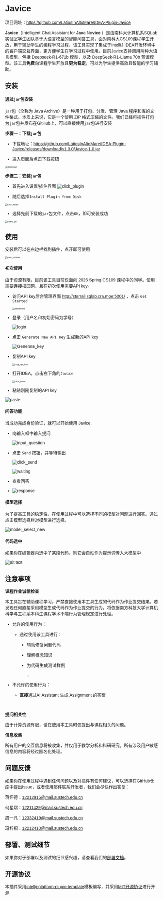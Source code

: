 <span style="font-family: 微软雅黑, sans-serif;">

# Javice

项目网址：https://github.com/LatiosInAltoMare/IDEA-Plugin-Javice

<!-- Plugin description -->
**Javice**（Intelligent Chat Assistant for **Jav**a No**vice** ）是由南科大计算机系SQLab实验室学生团队基于大语言模型的智能问答工具，面对南科大CS109课程学生开放，用于辅助学生的编程学习过程。该工具实现了集成于IntelliJ IDEA开发环境中的客户端交互界面，更方便学生在学习过程中使用。目前Javice支持调用两种大语言模型，包括 Deepseek-R1-671b 模型，以及 DeepSeek-R1-Llama 70b 蒸馏模型。该工具**免费**向课程学生开放且**更为稳定**，可以为学生提供高效且智能的学习辅助。
<!-- Plugin description end -->


## 安装

####  通过`jar`包安装

`jar`包（全称为 Java Archive）是一种用于打包、分发、管理 Java 程序和库的文件格式。本质上来说，它是一个使用 ZIP 格式压缩的文件。我们已经将插件打包为`jar`包并发布在GitHub上，可以直接使用`jar`包进行安装

**步骤一：下载`jar`包**

- 下载地址：https://github.com/LatiosInAltoMare/IDEA-Plugin-Javice/releases/download/v1.0.0/Javice-1.0.jar

- 进入页面后点击下载按钮

<img src="./pictures/download.png" alt="download" style="zoom:50%;" />

**步骤二：安装`jar`包**

- 首先进入设置/插件界面
![click_plugin](./pictures/click_plugin.png)



- 随后选择`Install Plugin from Disk`

<img src="./pictures/click_install.png" alt="click_install" style="zoom:50%;" />

- 选择先前下载的`jar`包文件，点击`OK`，即可安装成功



<img src="./pictures/select_jar.png" alt="select_jar" style="zoom:50%;" />

## 使用

安装后可以在右边栏找到插件，点开即可使用

<img src="./pictures/main_sidebar.png" alt="main_sidebar" style="zoom:50%;" />

#### 初次使用
由于资源有限，目前该工具目前仅面向 2025 Spring CS109 课程中的同学。使用需要连接校园网，且在初次使用需要API key。

- 访问API key后台管理界面  http://starrail.sqlab.cra.moe:5001/ ，点击 `Get Started`

  <img src="./pictures/dashboard.png" alt="dashboard" style="zoom:50%;" />

- 登录（用户名和初始密码为学号）

  ![login](./pictures/login.png)

- 点击 `Generate New API Key` 生成新的API key

  ![Generate_key](./pictures/Generate_key.png)

- 复制API key

  <img src="./pictures/copy_api_key.png" alt="copy_api_key" style="zoom:50%;" />

- 打开IDEA，点击右下角的`Javice`

  <img src="./pictures/click_javice.png" alt="click_javice" style="zoom:50%;" />

- 粘贴刚刚复制的API key

![paste](./pictures/paste.png)

#### 问答功能

当成功完成身份验证，就可以开始使用 Javice. 

- 向输入框中输入提问

  ![input_question](./pictures/input_question.png)

- 点击 `Send` 按钮，并等待输出

  ![click_send](./pictures/click_send.png)

  ![waiting](./pictures/waiting.png)

- 查看回答

- ![response](./pictures/response.png)

#### 模型选择

为了提高工具的稳定性，在使用过程中可以选择不同的模型对问题进行回答。通过点击模型选择栏对模型进行选择。

![model_select_new](./pictures/model_select_new.png)



#### 代码选中

如果你在编辑器内选中了某段代码，则它会自动作为提示词传入大模型中

![alt text](./pictures/image-4.png)

## 注意事项
**课程作业诚信检查**

本工具旨在辅助课程学习，严禁直接使用本工具生成的代码作为作业提交结果。若发现任何直接采用模型生成代码作为作业提交的行为，将依据南方科技大学计算机科学与工程系本科生课程学术不端行为管理规定进行处理。

- 允许的使用行为：

  - 通过使用该工具进行：

    - 辅助修复问题代码

    - 理解概念知识

    - 为代码生成测试样例

      ...

- 不允许的使用行为：

  - **直接**通过AI Assistant 生成 Assignment 的答案

​	

**提问相关性**

由于计算资源有限，请在使用本工具时仅提出与课程相关的问题。

**信息收集**

所有用户的交互信息将被收集，并仅用于教学分析和科研研究。所有涉及用户敏感信息的内容将经过匿名化处理。


## 问题反馈

如果你在使用过程中遇到任何问题以及对插件有任何建议，可以选择在GitHub仓库中提出Issue，或者使用邮件联系开发者，我们会尽快作出答复：

蒋怀德：12212915@mail.sustech.edu.cn

何星熠：12211429@mail.sustech.edu.cn

周一凡：12332419@mail.sustech.edu.cn

冯梓桐：12212410@mail.sustech.edu.cn

## 部署、测试细节

如果你对于部署以及测试的细节感兴趣，请查看我们的[部署文档](https://github.com/LatiosInAltoMare/IDEA-Plugin-Javice/blob/master/deploy_scheme.md)。

## 开源协议

本插件采用[intellij-platform-plugin-template](https://github.com/JetBrains/intellij-platform-plugin-template)模板编写，并采用[MIT开源协议](https://github.com/LatiosInAltoMare/Javice/blob/main/LICENSE)进行开源

</span>
